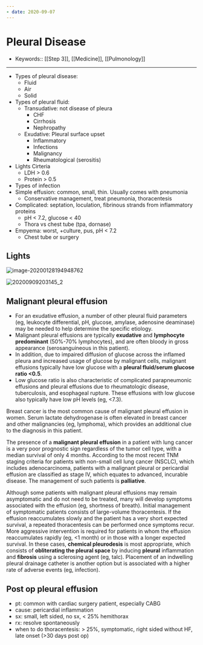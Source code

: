 ```yaml
---
- date: 2020-09-07
---
```


# Pleural Disease

- Keywords:: [[Step 3]], [[Medicine]], [[Pulmonology]]
---

- Types of pleural disease:
	- Fluid
	- Air
	- Solid
- Types of pleural fluid:
	- Transudative: not disease of pleura
		- CHF
		- Cirrhosis
		- Nephropathy
	- Exudative: Pleural surface upset
		- Inflammatory
		- Infections
		- Malignancy
		- Rheumatological (serositis)
- Lights Cirteria
	- LDH > 0.6
	- Protein > 0.5
- Types of infection
- Simple effusion: common, small, thin. Usually comes with pneumonia
	- Conservative management, treat pneumonia, thoracentesis
- Complicated: septation, loculation, fibrinous strands from inflammatory proteins
	- pH < 7.2, glucose < 40
	- Thora vs chest tube (tpa, dornase)
- Empyema: worst, +culture, pus, pH < 7.2
	- Chest tube or surgery

## Lights

<!-- Light criteria causes -->

![image-20200128194948762](https://photos.thisispiggy.com/file/wikiFiles/image-20200128194948762.png)

![20200909203145_2](https://photos.thisispiggy.com/file/wikiFiles/20200909203145_2.png)

## Malignant pleural effusion

<!-- malignant pleural effusion characteristics -->

- For an exudative effusion, a number of other pleural fluid parameters (eg, leukocyte differential, pH, glucose, amylase, adenosine deaminase) may be needed to help determine the specific etiology.
- Malignant pleural effusions are typically **exudative** and **lymphocyte predominant** (50%-70% lymphocytes), and are often bloody in gross appearance (serosanguineous in this patient).
- In addition, due to impaired diffusion of glucose across the inflamed pleura and increased usage of glucose by malignant cells, malignant effusions typically have low glucose with a **pleural fluid/serum glucose ratio <0.5**.
- Low glucose ratio is also characteristic of complicated parapneumonic effusions and pleural effusions due to rheumatologic disease, tuberculosis, and esophageal rupture.  These effusions with low glucose also typically have low pH levels (eg, <7.3).

Breast cancer is the most common cause of malignant pleural effusion in women.  Serum lactate dehydrogenase is often elevated in breast cancer and other malignancies (eg, lymphoma), which provides an additional clue to the diagnosis in this patient.

<!-- malignant pleural effusion management -->

The presence of a **malignant pleural effusion** in a patient with lung cancer is a very poor prognostic sign regardless of the tumor cell type, with a median survival of only 4 months.  According to the most recent TNM staging criteria for patients with  non-small cell lung cancer (NSCLC), which includes adenocarcinoma,  patients with a malignant pleural or pericardial effusion are classified as stage IV, which equates to advanced, incurable disease. The  management of such patients is **palliative**.

Although some patients with malignant pleural effusions may remain asymptomatic  and do not need to be treated, many will develop symptoms associated  with the effusion (eg, shortness of breath). Initial management of  symptomatic patients consists of large-volume thoracentesis. If the  effusion reaccumulates slowly and the patient has a very short expected  survival, a repeated thoracentesis can be performed once symptoms  recur. More aggressive intervention is required for patients in whom  the effusion reaccumulates rapidly (eg, <1 month) or in those with a  longer expected survival. In these cases, **chemical pleurodesis** is most appropriate, which consists of **obliterating the pleural space** by inducing **pleural** inflammation and **fibrosis** using a sclerosing agent (eg, talc). Placement of an indwelling  pleural drainage catheter is another option but is associated with a  higher rate of adverse events (eg, infection).

## Post op pleural effusion

<!-- ignore -->

- pt: common with cardiac surgery patient, especially CABG
- cause: pericardial inflammation
- sx: small, left sided, no sx, < 25% hemithorax
- rx: resolve spontaneously
- when to do thoracentesis: > 25%, symptomatic, right sided without HF, late onset (>30 days post op)
